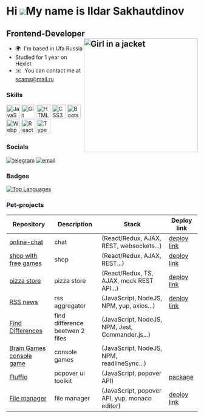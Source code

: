 Hi ![](https://user-images.githubusercontent.com/18350557/176309783-0785949b-9127-417c-8b55-ab5a4333674e.gif)My name is Ildar Sakhautdinov
==========================================================================================================================================

Frontend-Developer <img align="right" src="https://media0.giphy.com/media/v1.Y2lkPTc5MGI3NjExdDlyMTBlNTVybWMzdWZ5a3Q0YWc4NmdkbXQzb3NydWlyNGF1YXlmbSZlcD12MV9pbnRlcm5hbF9naWZfYnlfaWQmY3Q9Zw/JIX9t2j0ZTN9S/giphy.gif" alt="Girl in a jacket" style="width:300px;height:300px;">
------------------

* 🌍  I'm based in Ufa Russia
*  Studied for 1 year on Hexlet
* ✉️  You can contact me at [scams@mail.ru](mailto:scams@mail.ru)

### Skills


<p align="left">
<a href="https://developer.mozilla.org/en-US/docs/Web/JavaScript" target="_blank" rel="noreferrer"><img src="https://raw.githubusercontent.com/danielcranney/readme-generator/main/public/icons/skills/javascript-colored.svg" width="36" height="36" alt="JavaScript" /></a>
<a href="https://git-scm.com/" target="_blank" rel="noreferrer"><img src="https://raw.githubusercontent.com/danielcranney/readme-generator/main/public/icons/skills/git-colored.svg" width="36" height="36" alt="Git" /></a>
<a href="https://developer.mozilla.org/en-US/docs/Glossary/HTML5" target="_blank" rel="noreferrer"><img src="https://raw.githubusercontent.com/danielcranney/readme-generator/main/public/icons/skills/html5-colored.svg" width="36" height="36" alt="HTML5" /></a>
<a href="https://www.w3.org/TR/CSS/#css" target="_blank" rel="noreferrer"><img src="https://raw.githubusercontent.com/danielcranney/readme-generator/main/public/icons/skills/css3-colored.svg" width="36" height="36" alt="CSS3" /></a>
<a href="https://getbootstrap.com/" target="_blank" rel="noreferrer"><img src="https://raw.githubusercontent.com/danielcranney/readme-generator/main/public/icons/skills/bootstrap-colored.svg" width="36" height="36" alt="Bootstrap" /></a>
<a href="https://webpack.js.org/" target="_blank" rel="noreferrer"><img src="https://raw.githubusercontent.com/danielcranney/readme-generator/main/public/icons/skills/webpack-colored.svg" width="36" height="36" alt="Webpack" /></a>
<a href="https://reactjs.org/" target="_blank" rel="noreferrer"><img src="https://raw.githubusercontent.com/danielcranney/readme-generator/main/public/icons/skills/react-colored.svg" width="36" height="36" alt="React" /></a>
<a href="https://www.typescriptlang.org/" target="_blank" rel="noreferrer"><img src="https://raw.githubusercontent.com/danielcranney/readme-generator/main/public/icons/skills/typescript-colored.svg" width="36" height="36" alt="TypeScript" /></a>
</p>


### Socials

[![telegram](https://img.shields.io/badge/-telegram-0088cc?style=flat&logo=telegram&logoColor=white)](https://t.me/geophyzik)
[![email](https://img.shields.io/badge/-Email-c14438?style=flat&logo=Gmail&logoColor=white)](mailto:scams@mail.ru)

### Badges

<a href="https://github.com/geophyzik" align="left"><img src="https://github-readme-stats.vercel.app/api/top-langs/?username=geophyzik&langs_count=10&title_color=0891b2&text_color=ffffff&icon_color=0891b2&bg_color=1c1917&hide_border=true&locale=en&custom_title=Top%20%Languages" alt="Top Languages" /></a>

### Pet-projects

| Repository |  Description |  Stack | Deploy link |
| -- | -- | -- | -- |
| [online-chat](https://github.com/geophyzik/frontend-project-12) | chat |(React/Redux, AJAX, REST, websockets...) |[deploy link](https://frontend-project-12-production-48af.up.railway.app/login)|
| [shop with free games](https://github.com/geophyzik/game-shop) | shop | (React/Redux, AJAX, REST...) | [deploy link](https://game-shop-avito-2023.vercel.app/)|
| [pizza store](https://github.com/geophyzik/pizza-store) | pizza store | (React/Redux, TS, AJAX, mock REST API...) | [deploy link](https://pizza-store-lovat.vercel.app/)|
| [RSS news](https://github.com/geophyzik/frontend-project-11) | rss aggregator | (JavaScript, NodeJS, NPM, yup, axios...) | [deploy link](https://frontend-project-11-iota.vercel.app/)|
| [Find Differences](https://github.com/geophyzik/frontend-project-46) | find difference beetwen 2 files | (JavaScript, NodeJS, NPM, Jest, Commander.js...)|
| [Brain Games console game](https://github.com/geophyzik/frontend-project-44) | console games | (JavaScript, NodeJS, NPM, readlineSync...)|
| [Fluffio](https://github.com/geophyzik/fluffio)| popover ui toolkit | (JavaScript, popover API) |  [package](https://www.npmjs.com/package/@fluffio/core)|
| [File manager](https://github.com/geophyzik/file-store)| file manager | (JavaScript, popover API, yup, monaco editor) |  [deploy link](https://file-store-xi.vercel.app/)|

